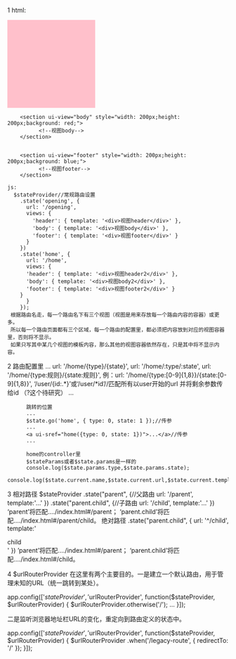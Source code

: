 1   html:
        <section ui-view="header"  style="width: 200px;height: 200px;background: pink;">
              <!--视图header-->
        </section>

        <section ui-view="body" style="width: 200px;height: 200px;background: red;">
              <!--视图body-->
        </section>


        <section ui-view="footer" style="width: 200px;height: 200px;background: blue;">
              <!--视图footer-->
        </section>

    js:
      $stateProvider//常规路由设置
        .state('opening', {
          url: '/opening',
          views: {
            'header': { template: '<div>视图header</div>' },
            'body': { template: '<div>视图body</div>' },
            'footer': { template: '<div>视图footer</div>' }
          }
        })
        .state('home', {
          url: '/home',
          views: {
          'header': { template: '<div>视图header2</div>' },
          'body': { template: '<div>视图body2</div>' },
          'footer': { template: '<div>视图footer2</div>' }
        }
          }
        });
     根据路由名走，每一个路由名下有三个视图（视图是用来存放每一个路由内容的容器）或更多。
     所以每一个路由页面都有三个区域，每一个路由的配置里，都必须把内容放到对应的视图容器里，否则将不显示。
     如果只写其中某几个视图的模板内容，那么其他的视图容器依然存在，只是其中将不显示内容。

2          路由配置里
          ...
          url: '/home/{type}/{state}',
          url: '/home/:type/:state',
          url: '/home/{type:规则}/{state:规则}',
          例：url: '/home/{type:[0-9]{1,8}}/{state:[0-9]{1,8}}',
          ‘/user/{id:.*}’或‘/user/*id’//匹配所有以user开始的url 并将剩余参数传给id （?这个待研究）
          ...

          跳转的位置
          ...
          $state.go('home', { type: 0, state: 1 });//传参
          ...
          <a ui-sref="home({type: 0, state: 1})">...</a>//传参
          ...

          home的controller里
          $stateParams或者$state.params是一样的
          console.log($state.params.type,$state.params.state);
          console.log($state.current.name,$state.current.url,$state.current.template);

3       相对路径
          $stateProvider
          .state("parent", {//父路由
              url: '/parent',
              template:'...'
          })
          .state("parent.child", {//子路由
              url: '/child',
              template:'...'
          })
          ‘parent’将匹配…./index.html#/parent； ‘parent.child’将匹配…./index.html#/parent/child。
          绝对路径
          .state("parent.child", {
              url: '^/child',
              template:'<div>child</div>'
          })
          ’parent’将匹配…./index.html#/parent； ‘parent.child’将匹配…./index.html#/child。


4 $urlRouterProvider 在这里有两个主要目的。一是建立一个默认路由，用于管理未知的URL（统一跳转到某处）。

 app.config(['$stateProvider', '$urlRouterProvider', function($stateProvider, $urlRouterProvider) {
     $urlRouterProvider.otherwise('/');
     ...
 }]);


 二是监听浏览器地址栏URL的变化，重定向到路由定义的状态中。

 app.config(['$stateProvider', '$urlRouterProvider', function($stateProvider, $urlRouterProvider) {
     $urlRouterProvider
         .when('/legacy-route', {
             redirectTo: '/'
         });
 }]);